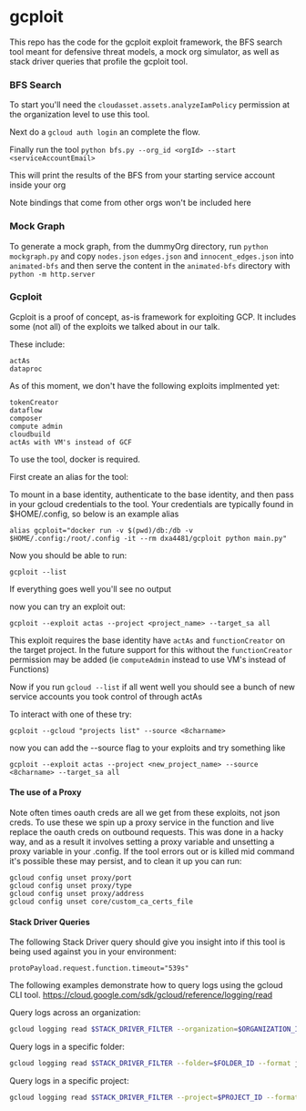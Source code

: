 # gcploit

This repo has the code for the gcploit exploit framework, the BFS search tool meant for defensive threat models, a mock org simulator, as well as stack driver queries that profile the gcploit tool.


### BFS Search

To start you'll need the `cloudasset.assets.analyzeIamPolicy` permission at the organization level to use this tool.

Next do a `gcloud auth login` an complete the flow.

Finally run the tool `python bfs.py --org_id <orgId> --start <serviceAccountEmail>`

This will print the results of the BFS from your starting service account inside your org

Note bindings that come from other orgs won't be included here

### Mock Graph

To generate a mock graph, from the dummyOrg directory, run `python mockgraph.py` and copy `nodes.json` `edges.json` and `innocent_edges.json` into `animated-bfs` and then serve the content in the `animated-bfs` directory with `python -m http.server`

### Gcploit

Gcploit is a proof of concept, as-is framework for exploiting GCP. It includes some (not all) of the exploits we talked about in our talk.

These include:

    actAs
    dataproc

As of this moment, we don't have the following exploits implmented yet:
    
    tokenCreator
    dataflow
    composer
    compute admin
    cloudbuild
    actAs with VM's instead of GCF

To use the tool, docker is required.

First create an alias for the tool:

To mount in a base identity, authenticate to the base identity, and then pass in your gcloud credentials to the tool. Your credentials are typically found in $HOME/.config, so below is an example alias

    alias gcploit="docker run -v $(pwd)/db:/db -v $HOME/.config:/root/.config -it --rm dxa4481/gcploit python main.py"

Now you should be able to run:

    gcploit --list

If everything goes well you'll see no output

now you can try an exploit out:

    gcploit --exploit actas --project <project_name> --target_sa all

This exploit requires the base identity have `actAs` and `functionCreator` on the target project. In the future support for this without the `functionCreator` permission may be added (ie `computeAdmin` instead to use VM's instead of Functions)


Now if you run `gcloud --list` if all went well you should see a bunch of new service accounts you took control of through actAs

To interact with one of these try:

    gcploit --gcloud "projects list" --source <8charname>

now you can add the --source flag to your exploits and try something like

    gcploit --exploit actas --project <new_project_name> --source <8charname> --target_sa all

#### The use of a Proxy

Note often times oauth creds are all we get from these exploits, not json creds. To use these we spin up a proxy service in the function and live replace the oauth creds on outbound requests. This was done in a hacky way, and as a result it involves setting a proxy variable and unsetting a proxy variable in your .config. If the tool errors out or is killed mid command it's possible these may persist, and to clean it up you can run:

    gcloud config unset proxy/port
    gcloud config unset proxy/type
    gcloud config unset proxy/address
    gcloud config unset core/custom_ca_certs_file

#### Stack Driver Queries

The following Stack Driver query should give you insight into if this tool is being used against you in your environment:

```text    
protoPayload.request.function.timeout="539s"
```

The following examples demonstrate how to query logs using the gcloud CLI tool. 
https://cloud.google.com/sdk/gcloud/reference/logging/read

Query logs across an organization:
```bash 
gcloud logging read $STACK_DRIVER_FILTER --organization=$ORGANIZATION_ID --format json
```

Query logs in a specific folder: 
```bash 
gcloud logging read $STACK_DRIVER_FILTER --folder=$FOLDER_ID --format json
```

Query logs in a specific project:
```bash 
gcloud logging read $STACK_DRIVER_FILTER --project=$PROJECT_ID --format json
```
